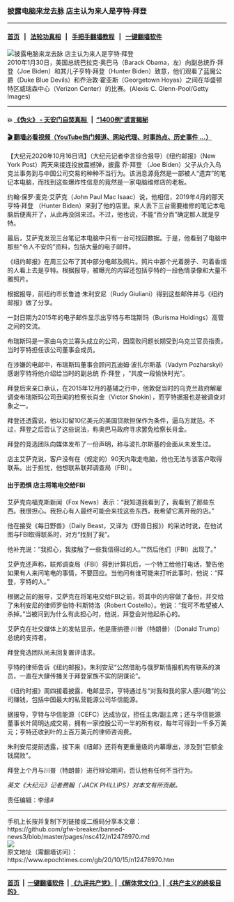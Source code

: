 ### 披露电脑来龙去脉 店主认为来人是亨特·拜登
------------------------

#### [首页](https://github.com/gfw-breaker/banned-news3/blob/master/README.md) &nbsp;&nbsp;|&nbsp;&nbsp; [法轮功真相](https://github.com/begood0513/basic/blob/master/README.md)  &nbsp;&nbsp;|&nbsp;&nbsp; [手把手翻墙教程](https://github.com/gfw-breaker/guides/wiki)  &nbsp;&nbsp;|&nbsp;&nbsp; [一键翻墙软件](https://github.com/gfw-breaker/nogfw/blob/master/README.md)  



<div><img alt="披露电脑来龙去脉 店主认为来人是亨特·拜登" class="attachment-djy_600_400 size-djy_600_400 wp-post-image" src="https://i.epochtimes.com/assets/uploads/2020/10/GettyImages-96281501-600x400.jpg"/>
<div class="caption">
 2010年1月30日，美国总统巴拉克·奥巴马（Barack Obama，左）向副总统乔·拜登（Joe Biden）和其儿子亨特·拜登（Hunter Biden）致意，他们观看了蓝魔公爵（Duke Blue Devils）和乔治敦·霍亚斯（Georgetown Hoyas）之间在华盛顿特区威瑞森中心（Verizon Center）的比赛。(Alexis C. Glenn-Pool/Getty Images)
</div></div><hr/>

#### 💥 [《伪火》 - 天安门自焚真相 ](http://158.247.195.190:10000/videos/blog/weihuo.html)&nbsp; |&nbsp; [“1400例”谎言揭秘  ](http://158.247.195.190:10000/videos/blog/jiexi1400.html)

#### [ 🎬  翻墙必看视频（YouTube热门频道、网站代理、时事热点、历史事件 ...）](https://github.com/gfw-breaker/links/blob/master/banned.md)

<div><p>
 【大纪元2020年10月16日讯】（大纪元记者李言综合报导）《纽约邮报》（New York Post）两天来接连投放震撼弹，披露
 <ok href="https://www.epochtimes.com/gb/tag/%E4%B9%94%C2%B7%E6%8B%9C%E7%99%BB.html">
  乔·拜登
 </ok>
 （Joe Biden）父子从介入乌克兰事务到与中国公司交易的种种不当行为。该消息源竟然是一部被人“遗弃”的笔记本电脑，而找到这些爆炸性信息的竟然是一家电脑维修店的老板。
</p>
<p>
 约翰·保罗·麦克·艾萨克（John Paul Mac Isaac）说，他相信，2019年4月的那天
 <ok href="https://www.epochtimes.com/gb/tag/%E4%BA%A8%E7%89%B9%C2%B7%E6%8B%9C%E7%99%BB.html">
  亨特·拜登
 </ok>
 （Hunter Biden）来到了他的店里。来人丢下三台需要维修的笔记本电脑后便离开了，从此再没回来过。不过，他也说，不能“百分百”确定那人就是亨特。
</p>
<p>
 最后，艾萨克发现三台笔记本电脑中只有一台可找回数据。于是，他看到了电脑中那些“令人不安的”资料，包括大量的电子邮件。
</p>
<p>
 《纽约邮报》在周三公布了其中部分电邮及照片。照片中那个光着膀子、叼着香烟的人看上去是亨特。根据报导，被曝光的内容还包括亨特的一段色情录像和大量不雅照片。
</p>
<p>
 根据报导，前纽约市长鲁迪·朱利安尼（Rudy Giuliani）得到这些邮件并与《纽约邮报》做了分享。
</p>
<p>
 一封日期为2015年的电子邮件显示出亨特与布瑞斯玛（Burisma Holdings）高管之间的交流。
</p>
<p>
 布瑞斯玛是一家由乌克兰寡头成立的公司，因腐败问题长期受到乌克兰官员指责。当时亨特担任该公司董事会成员。
</p>
<p>
 在涉嫌的电邮中，布瑞斯玛董事会顾问瓦迪姆·波扎尔斯基（Vadym Pozharskyi）感谢亨特将他介绍给当时的副总统
 <ok href="https://www.epochtimes.com/gb/tag/%E4%B9%94%C2%B7%E6%8B%9C%E7%99%BB.html">
  乔·拜登
 </ok>
 ，“共度一段愉快时光”。
</p>
<p>
 拜登后来亲口承认，在2015年12月的基辅之行中，他敦促当时的乌克兰政府解雇调查布瑞斯玛公司丑闻的检察长肖金（Victor Shokin），而亨特据报也是被调查对象之一。
</p>
<p>
 拜登还透露说，他以扣留10亿美元的美国贷款担保作为条件，逼乌方就范。不过，拜登之后否认了这些说法，称奥巴马政府寻求罢免检察长肖金。
</p>
<p>
 拜登的竞选团队向媒体发布了一份声明，称与波扎尔斯基的会面从未发生过。
</p>
<p>
 店主艾萨克说，客户没有在（规定的）90天内取走电脑，他也无法与该客户取得联系。出于担忧，他想联系联邦调查局（FBI）。
</p>
<h4>
 出于恐惧 店主将笔电交给FBI
</h4>
<p>
 艾萨克向福克斯新闻（Fox News）表示：“我知道我看到了，我看到了那些东西。我很担心。我担心有人最终可能会来找这些东西，我希望它离开我的店。”
</p>
<p>
 他在接受《每日野兽》（Daily Beast，又译为《野兽日报》）的采访时说，在他试图与FBI取得联系时，对方“找到了我”。
</p>
<p>
 他补充说：“我担心，我接触了一些我信得过的人。”“然后他们（FBI）出现了。”
</p>
<p>
 艾萨克还声称，联邦调查局（FBI）得到计算机后，一个特工给他打电话，警告他如果有人来问笔电的事情，不要回应。当他问有谁可能来打听此事时，他说：“拜登，亨特的人。”
</p>
<p>
 根据之前的报导，艾萨克在将笔电交给FBI之前，将其中的内容做了备份，并交给了朱利安尼的律师罗伯特·科斯特洛（Robert Costello）。他说：“我可不希望被人杀掉。”当被问到为什么有此担心时，他说，拜登会对他起杀心的。
</p>
<p>
 <span style="font-weight: 400;">
  艾萨克在社交媒体上的发帖显示，他是唐纳德·川普（特朗普）（Donald Trump）总统的支持者。
 </span>
</p>
<p>
 拜登竞选团队尚未回复置评请求。
</p>
<p>
 亨特的律师告诉《纽约邮报》，朱利安尼“公然借助与俄罗斯情报机构有联系的演员，一直在大肆传播关于拜登家族不实的阴谋论”。
</p>
<p>
 《纽约时报》周四接着披露，电邮显示，亨特通过与“对我和我的家人感兴趣”的公司赚钱，包括中国最大的私营能源公司华信能源。
</p>
<p>
 据报导，亨特与华信能源（CEFC）达成协议，担任主席/副主席；还与华信能源董事长叶简明达成交易，拥有一家控股公司一半的所有权，每年可得到一千多万美元；亨特还收到叶的上百万美元的律师咨询费。
</p>
<p>
 朱利安尼提前透露，接下来《纽邮》还将有更重量级的内幕爆出，涉及到“巨额金钱腐败”。
</p>
<p>
 拜登上个月与川普（特朗普）进行辩论期间，否认他有任何不当行为。
</p>
<p>
 <em>
  英文《大纪元》记者费翰（ JACK PHILLIPS）对本文有所贡献。
 </em>
</p>
<p>
 责任编辑：李缘#
</p>
</div>
<hr/>
手机上长按并复制下列链接或二维码分享本文章：<br/>
https://github.com/gfw-breaker/banned-news3/blob/master/pages/nsc412/n12478970.md <br/>
<a href='https://github.com/gfw-breaker/banned-news3/blob/master/pages/nsc412/n12478970.md'><img src='https://github.com/gfw-breaker/banned-news3/blob/master/pages/nsc412/n12478970.md.png'/></a> <br/>
原文地址（需翻墙访问）：https://www.epochtimes.com/gb/20/10/15/n12478970.htm


------------------------
#### [首页](https://github.com/gfw-breaker/banned-news3/blob/master/README.md) &nbsp;|&nbsp; [一键翻墙软件](https://github.com/gfw-breaker/nogfw/blob/master/README.md) &nbsp;| [《九评共产党》](https://github.com/gfw-breaker/9ping.md/blob/master/README.md#九评之一评共产党是什么) | [《解体党文化》](https://github.com/gfw-breaker/jtdwh.md/blob/master/README.md) | [《共产主义的终极目的》](https://github.com/gfw-breaker/gczydzjmd.md/blob/master/README.md)


<img src='http://gfw-breaker.win/banned-news3/pages/nsc412/n12478970.md' width='0px' height='0px'/>